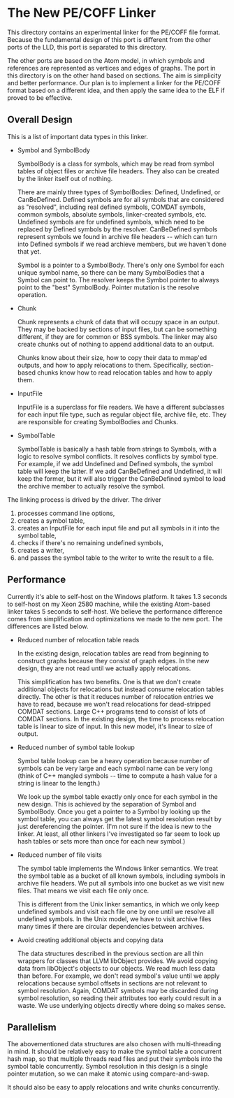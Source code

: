 The New PE/COFF Linker
======================

This directory contains an experimental linker for the PE/COFF file
format. Because the fundamental design of this port is different from
the other ports of the LLD, this port is separated to this directory.

The other ports are based on the Atom model, in which symbols and
references are represented as vertices and edges of graphs. The port
in this directory is on the other hand based on sections. The aim is
simplicity and better performance. Our plan is to implement a linker
for the PE/COFF format based on a different idea, and then apply the
same idea to the ELF if proved to be effective.

Overall Design
--------------

This is a list of important data types in this linker.

* Symbol and SymbolBody

  SymbolBody is a class for symbols, which may be read from symbol
  tables of object files or archive file headers. They also can be
  created by the linker itself out of nothing.

  There are mainly three types of SymbolBodies: Defined, Undefined, or
  CanBeDefined. Defined symbols are for all symbols that are
  considered as "resolved", including real defined symbols, COMDAT
  symbols, common symbols, absolute symbols, linker-created symbols,
  etc. Undefined symbols are for undefined symbols, which need to be
  replaced by Defined symbols by the resolver. CanBeDefined symbols
  represent symbols we found in archive file headers -- which can
  turn into Defined symbols if we read archieve members, but we
  haven't done that yet.

  Symbol is a pointer to a SymbolBody. There's only one Symbol for
  each unique symbol name, so there can be many SymbolBodies that a
  Symbol can point to. The resolver keeps the Symbol pointer to always
  point to the "best" SymbolBody. Pointer mutation is the resolve
  operation.

* Chunk

  Chunk represents a chunk of data that will occupy space in an
  output. They may be backed by sections of input files, but can be
  something different, if they are for common or BSS symbols. The
  linker may also create chunks out of nothing to append additional
  data to an output.

  Chunks know about their size, how to copy their data to mmap'ed
  outputs, and how to apply relocations to them. Specifically,
  section-based chunks know how to read relocation tables and how to
  apply them.

* InputFile

  InputFile is a superclass for file readers. We have a different
  subclasses for each input file type, such as regular object file,
  archive file, etc. They are responsible for creating SymbolBodies
  and Chunks.

* SymbolTable

  SymbolTable is basically a hash table from strings to Symbols,
  with a logic to resolve symbol conflicts. It resolves conflicts by
  symbol type. For example, if we add Undefined and Defined symbols,
  the symbol table will keep the latter. If we add CanBeDefined and
  Undefined, it will keep the former, but it will also trigger the
  CanBeDefined symbol to load the archive member to actually resolve
  the symbol.

The linking process is drived by the driver. The driver

1. processes command line options,
2. creates a symbol table,
3. creates an InputFile for each input file and put all symbols in it
   into the symbol table,
4. checks if there's no remaining undefined symbols,
5. creates a writer,
6. and passes the symbol table to the writer to write the result to a
   file.

Performance
-----------

Currently it's able to self-host on the Windows platform. It takes 1.3
seconds to self-host on my Xeon 2580 machine, while the existing
Atom-based linker takes 5 seconds to self-host. We believe the
performance difference comes from simplification and optimizations we
made to the new port. The differences are listed below.

* Reduced number of relocation table reads

  In the existing design, relocation tables are read from beginning to
  construct graphs because they consist of graph edges. In the new
  design, they are not read until we actually apply relocations.

  This simplification has two benefits. One is that we don't create
  additional objects for relocations but instead consume relocation
  tables directly. The other is that it reduces number of relocation
  entries we have to read, because we won't read relocations for
  dead-stripped COMDAT sections. Large C++ programs tend to consist of
  lots of COMDAT sections. In the existing design, the time to process
  relocation table is linear to size of input. In this new model, it's
  linear to size of output.

* Reduced number of symbol table lookup

  Symbol table lookup can be a heavy operation because number of
  symbols can be very large and each symbol name can be very long
  (think of C++ mangled symbols -- time to compute a hash value for a
  string is linear to the length.)

  We look up the symbol table exactly only once for each symbol in the
  new design. This is achieved by the separation of Symbol and
  SymbolBody. Once you get a pointer to a Symbol by looking up the
  symbol table, you can always get the latest symbol resolution result
  by just dereferencing the pointer. (I'm not sure if the idea is new
  to the linker. At least, all other linkers I've investigated so far
  seem to look up hash tables or sets more than once for each new
  symbol.)

* Reduced number of file visits

  The symbol table implements the Windows linker semantics. We treat
  the symbol table as a bucket of all known symbols, including symbols
  in archive file headers. We put all symbols into one bucket as we
  visit new files. That means we visit each file only once.

  This is different from the Unix linker semantics, in which we only
  keep undefined symbols and visit each file one by one until we
  resolve all undefined symbols. In the Unix model, we have to visit
  archive files many times if there are circular dependencies between
  archives.

* Avoid creating additional objects and copying data

  The data structures described in the previous section are all thin
  wrappers for classes that LLVM libObject provides. We avoid copying
  data from libObject's objects to our objects. We read much less data
  than before. For example, we don't read symbol's value until we
  apply relocations because symbol offsets in sections are not
  relevant to symbol resolution. Again, COMDAT symbols may be
  discarded during symbol resolution, so reading their attributes too
  early could result in a waste. We use underlying objects directly
  where doing so makes sense.

Parallelism
-----------

The abovementioned data structures are also chosen with
multi-threading in mind. It should be relatively easy to make the
symbol table a concurrent hash map, so that multiple threads read
files and put their symbols into the symbol table concurrently. Symbol
resolution in this design is a single pointer mutation, so we can make
it atomic using compare-and-swap.

It should also be easy to apply relocations and write chunks
concurrently.
